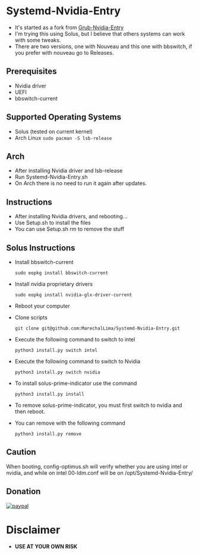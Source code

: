 # Systemd-Nvidia-Entry
* It's started as a fork from [Grub-Nvidia-Entry](https://github.com/Superdanby/Grub-Nvidia-Entry)
* I'm trying this using Solus, but I believe that others systems can work with some tweaks.
* There are two versions, one with Nouveau and this one with bbswitch, if you prefer with nouveau go to Releases.

## Prerequisites
*	Nvidia driver
*	UEFI
*	bbswitch-current

## Supported Operating Systems
*	Solus (tested on current kernel)
*	Arch Linux
		`sudo pacman -S lsb-release`

## Arch
*	After installing Nvidia driver and lsb-release
*	Run Systemd-Nvidia-Entry.sh
*	On Arch there is no need to run it again after updates.

## Instructions
*	After installing Nvidia drivers, and rebooting...
*	Use Setup.sh to install the files
*	You can use Setup.sh rm to remove the stuff 

## Solus Instructions 
* Install bbswitch-current

	`sudo eopkg install bbswitch-current`
	
* Install nvidia proprietary drivers

	`sudo eopkg install nvidia-glx-driver-current`

* Reboot your computer

* Clone scripts

	`git clone git@github.com:MarechalLima/Systemd-Nvidia-Entry.git`

* Execute the following command to switch to intel 

	`python3 install.py switch intel`

* Execute the following command to switch to Nvidia

	`python3 install.py switch nvidia`

* To install solus-prime-indicator use the command 

	`python3 install.py install`

* To remove solus-prime-indicator,  you must first switch to nvidia and then reboot. 

* You can remove with the following command 

	`python3 install.py remove`


## Caution
When booting, config-optimus.sh will verify whether you are using intel or nvidia, and while on intel 00-ldm.conf will be on /opt/Systemd-Nvidia-Entry/
## Donation
[![paypal](https://www.paypalobjects.com/en_US/i/btn/btn_donateCC_LG.gif)](https://www.paypal.com/cgi-bin/webscr?cmd=_donations&business=nicholaslima%2erw%40gmail%2ecom&lc=US&item_name=Nicholas%20Lima%20de%20Souza%20Silva&item_number=MarechalLima&currency_code=USD&bn=PP%2dDonationsBF%3abtn_donateCC_LG%2egif%3aNonHosted)

# Disclaimer
* **USE AT YOUR OWN RISK**
